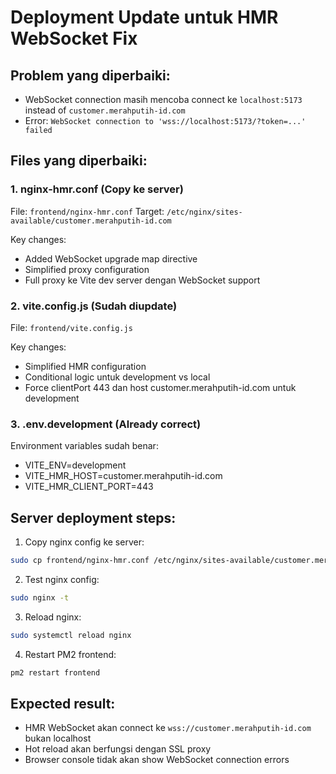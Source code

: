 # Deployment Update untuk HMR WebSocket Fix

## Problem yang diperbaiki:
- WebSocket connection masih mencoba connect ke `localhost:5173` instead of `customer.merahputih-id.com`
- Error: `WebSocket connection to 'wss://localhost:5173/?token=...' failed`

## Files yang diperbaiki:

### 1. nginx-hmr.conf (Copy ke server)
File: `frontend/nginx-hmr.conf` 
Target: `/etc/nginx/sites-available/customer.merahputih-id.com`

Key changes:
- Added WebSocket upgrade map directive
- Simplified proxy configuration
- Full proxy ke Vite dev server dengan WebSocket support

### 2. vite.config.js (Sudah diupdate)
File: `frontend/vite.config.js`

Key changes:
- Simplified HMR configuration
- Conditional logic untuk development vs local
- Force clientPort 443 dan host customer.merahputih-id.com untuk development

### 3. .env.development (Already correct)
Environment variables sudah benar:
- VITE_ENV=development
- VITE_HMR_HOST=customer.merahputih-id.com
- VITE_HMR_CLIENT_PORT=443

## Server deployment steps:

1. Copy nginx config ke server:
```bash
sudo cp frontend/nginx-hmr.conf /etc/nginx/sites-available/customer.merahputih-id.com
```

2. Test nginx config:
```bash
sudo nginx -t
```

3. Reload nginx:
```bash
sudo systemctl reload nginx
```

4. Restart PM2 frontend:
```bash
pm2 restart frontend
```

## Expected result:
- HMR WebSocket akan connect ke `wss://customer.merahputih-id.com` bukan localhost
- Hot reload akan berfungsi dengan SSL proxy
- Browser console tidak akan show WebSocket connection errors
